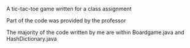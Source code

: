 A tic-tac-toe game written for a class assignment

Part of the code was provided by the professor

The majority of the code written by me are within Boardgame.java and HashDictionary.java
